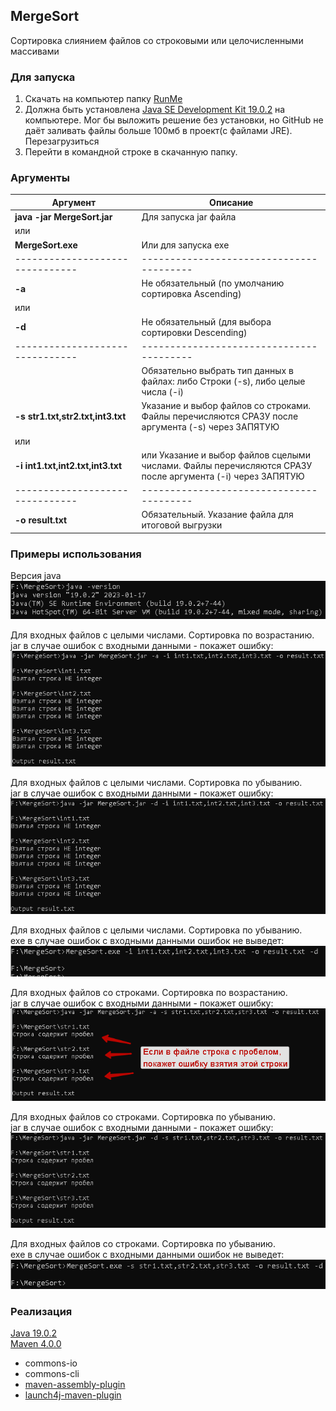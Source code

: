 [comment]: <> (https://dillinger.io/)
[comment]: <> (https://cloudconvert.com/save-website-pdf)
## MergeSort
Сортировка слиянием файлов со строковыми или целочисленными массивами
### Для запуска
1. Скачать на компьютер папку [RunMe](https://github.com/Deniskaponchik/CompareMerge/tree/master/RunMe)
2. Должна быть установлена [Java SE Development Kit 19.0.2](https://www.oracle.com/java/technologies/downloads/#java19) на компьютере. Мог бы выложить решение без установки, но GitHub не даёт заливать файлы больше 100мб в проект(с файлами JRE). Перезагрузиться
4. Перейти в командной строке в скачанную папку.


### Аргументы
| Аргумент                        | Описание |
| -------------------------------| ---------------------------------------|
| **java -jar MergeSort.jar**     | Для запуска jar файла                  |
| или                             |                                        |
| **MergeSort.exe**               | Или для запуска exe                    |
| -------------------------------|----------------------------------------|
| **-a**                            | Не обязательный (по умолчанию сортировка Ascending)|
| или                               |                                                    |
| **-d**                            | Не обязательный (для выбора сортировки Descending) |
| -------------------------------|----------------------------------------|
|                                   | Обязательно выбрать тип данных в файлах: либо Строки (-s), либо целые числа (-i)|
| **-s str1.txt,str2.txt,int3.txt** | Указание и выбор файлов со строками. Файлы перечисляются СРАЗУ после аргумента (-s) через ЗАПЯТУЮ |
| или                               |                                                                   |
| **-i int1.txt,int2.txt,int3.txt** | или Указание и выбор файлов сцелыми числами. Файлы перечисляются СРАЗУ после аргумента (-i) через ЗАПЯТУЮ |
| -------------------------------|----------------------------------------|
| **-o result.txt**                 | Обязательный. Указание файла для итоговой выгрузки|


### Примеры использования

Версия java <br />
![java -version](https://github.com/Deniskaponchik/CompareMerge/blob/master/png/JavaVersion.PNG)

Для входных файлов с целыми числами. Сортировка по возрастанию. <br />
jar в случае ошибок с входными данными - покажет ошибку: <br />
![java -jar MergeSort.jar -a -i int1.txt,int2.txt,int3.txt -o result.txt](https://github.com/Deniskaponchik/CompareMerge/blob/master/png/JarIntAsc.PNG)

Для входных файлов с целыми числами. Сортировка по убыванию. <br />
jar в случае ошибок с входными данными - покажет ошибку: <br />
![java -jar MergeSort.jar -d -i int1.txt,int2.txt,int3.txt -o result.txt](https://github.com/Deniskaponchik/CompareMerge/blob/master/png/JarIntDes.PNG)

Для входных файлов с целыми числами. Сортировка по убыванию. <br />
exe в случае ошибок с входными данными ошибок не выведет: <br />
![MergeSort.exe -d -i int1.txt,int2.txt,int3.txt -o result.txt](https://github.com/Deniskaponchik/CompareMerge/blob/master/png/ExeIntDes.PNG)

Для входных файлов со строками. Сортировка по возрастанию. <br />
jar в случае ошибок с входными данными - покажет ошибку: <br />
![java -jar MergeSort.jar -a -s str1.txt,str2.txt,str3.txt -o result.txt](https://github.com/Deniskaponchik/CompareMerge/blob/master/png/JarStrAsc.png)

Для входных файлов со строками. Сортировка по убыванию. <br /> 
jar в случае ошибок с входными данными - покажет ошибку: <br />
![java -jar MergeSort.jar -d -s str1.txt,str2.txt,str3.txt -o result.txt](https://github.com/Deniskaponchik/CompareMerge/blob/master/png/JarStrDes.PNG)

Для входных файлов со строками. Сортировка по убыванию. <br />
exe в случае ошибок с входными данными ошибок не выведет: <br />
![MergeSort.exe -d -s str1.txt,str2.txt,str3.txt -o result.txt](https://github.com/Deniskaponchik/CompareMerge/blob/master/png/ExeStrDes.PNG)


### Реализация
[Java 19.0.2](https://www.oracle.com/java/technologies/downloads/#java19) <br />
[Maven 4.0.0](https://github.com/Deniskaponchik/CompareMerge/blob/master/pom.xml)
* commons-io
* commons-cli
* [maven-assembly-plugin](https://mvnrepository.com/artifact/org.apache.maven.plugins/maven-assembly-plugin)
* [launch4j-maven-plugin](https://mvnrepository.com/artifact/com.akathist.maven.plugins.launch4j/launch4j-maven-plugin)

